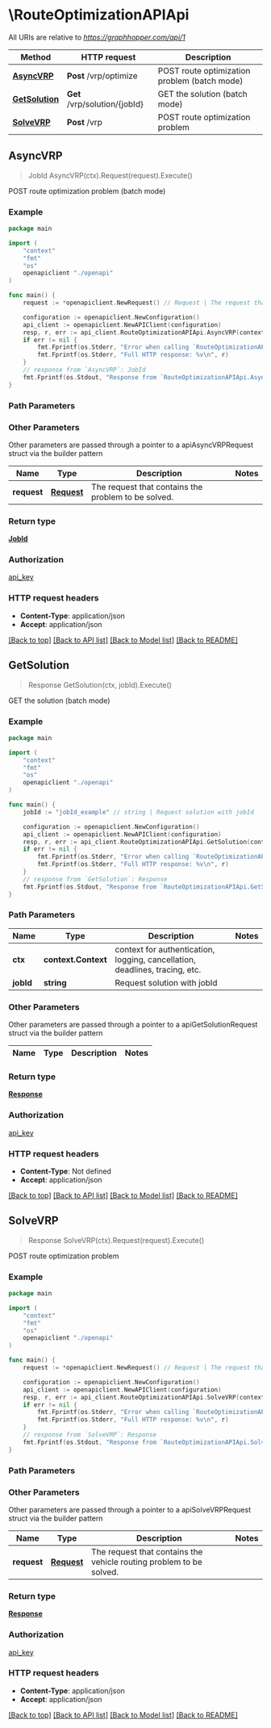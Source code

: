 # \RouteOptimizationAPIApi

All URIs are relative to *https://graphhopper.com/api/1*

Method | HTTP request | Description
------------- | ------------- | -------------
[**AsyncVRP**](RouteOptimizationAPIApi.md#AsyncVRP) | **Post** /vrp/optimize | POST route optimization problem (batch mode)
[**GetSolution**](RouteOptimizationAPIApi.md#GetSolution) | **Get** /vrp/solution/{jobId} | GET the solution (batch mode)
[**SolveVRP**](RouteOptimizationAPIApi.md#SolveVRP) | **Post** /vrp | POST route optimization problem



## AsyncVRP

> JobId AsyncVRP(ctx).Request(request).Execute()

POST route optimization problem (batch mode)



### Example

```go
package main

import (
    "context"
    "fmt"
    "os"
    openapiclient "./openapi"
)

func main() {
    request := *openapiclient.NewRequest() // Request | The request that contains the problem to be solved.

    configuration := openapiclient.NewConfiguration()
    api_client := openapiclient.NewAPIClient(configuration)
    resp, r, err := api_client.RouteOptimizationAPIApi.AsyncVRP(context.Background()).Request(request).Execute()
    if err != nil {
        fmt.Fprintf(os.Stderr, "Error when calling `RouteOptimizationAPIApi.AsyncVRP``: %v\n", err)
        fmt.Fprintf(os.Stderr, "Full HTTP response: %v\n", r)
    }
    // response from `AsyncVRP`: JobId
    fmt.Fprintf(os.Stdout, "Response from `RouteOptimizationAPIApi.AsyncVRP`: %v\n", resp)
}
```

### Path Parameters



### Other Parameters

Other parameters are passed through a pointer to a apiAsyncVRPRequest struct via the builder pattern


Name | Type | Description  | Notes
------------- | ------------- | ------------- | -------------
 **request** | [**Request**](Request.md) | The request that contains the problem to be solved. | 

### Return type

[**JobId**](JobId.md)

### Authorization

[api_key](../README.md#api_key)

### HTTP request headers

- **Content-Type**: application/json
- **Accept**: application/json

[[Back to top]](#) [[Back to API list]](../README.md#documentation-for-api-endpoints)
[[Back to Model list]](../README.md#documentation-for-models)
[[Back to README]](../README.md)


## GetSolution

> Response GetSolution(ctx, jobId).Execute()

GET the solution (batch mode)



### Example

```go
package main

import (
    "context"
    "fmt"
    "os"
    openapiclient "./openapi"
)

func main() {
    jobId := "jobId_example" // string | Request solution with jobId

    configuration := openapiclient.NewConfiguration()
    api_client := openapiclient.NewAPIClient(configuration)
    resp, r, err := api_client.RouteOptimizationAPIApi.GetSolution(context.Background(), jobId).Execute()
    if err != nil {
        fmt.Fprintf(os.Stderr, "Error when calling `RouteOptimizationAPIApi.GetSolution``: %v\n", err)
        fmt.Fprintf(os.Stderr, "Full HTTP response: %v\n", r)
    }
    // response from `GetSolution`: Response
    fmt.Fprintf(os.Stdout, "Response from `RouteOptimizationAPIApi.GetSolution`: %v\n", resp)
}
```

### Path Parameters


Name | Type | Description  | Notes
------------- | ------------- | ------------- | -------------
**ctx** | **context.Context** | context for authentication, logging, cancellation, deadlines, tracing, etc.
**jobId** | **string** | Request solution with jobId | 

### Other Parameters

Other parameters are passed through a pointer to a apiGetSolutionRequest struct via the builder pattern


Name | Type | Description  | Notes
------------- | ------------- | ------------- | -------------


### Return type

[**Response**](Response.md)

### Authorization

[api_key](../README.md#api_key)

### HTTP request headers

- **Content-Type**: Not defined
- **Accept**: application/json

[[Back to top]](#) [[Back to API list]](../README.md#documentation-for-api-endpoints)
[[Back to Model list]](../README.md#documentation-for-models)
[[Back to README]](../README.md)


## SolveVRP

> Response SolveVRP(ctx).Request(request).Execute()

POST route optimization problem



### Example

```go
package main

import (
    "context"
    "fmt"
    "os"
    openapiclient "./openapi"
)

func main() {
    request := *openapiclient.NewRequest() // Request | The request that contains the vehicle routing problem to be solved.

    configuration := openapiclient.NewConfiguration()
    api_client := openapiclient.NewAPIClient(configuration)
    resp, r, err := api_client.RouteOptimizationAPIApi.SolveVRP(context.Background()).Request(request).Execute()
    if err != nil {
        fmt.Fprintf(os.Stderr, "Error when calling `RouteOptimizationAPIApi.SolveVRP``: %v\n", err)
        fmt.Fprintf(os.Stderr, "Full HTTP response: %v\n", r)
    }
    // response from `SolveVRP`: Response
    fmt.Fprintf(os.Stdout, "Response from `RouteOptimizationAPIApi.SolveVRP`: %v\n", resp)
}
```

### Path Parameters



### Other Parameters

Other parameters are passed through a pointer to a apiSolveVRPRequest struct via the builder pattern


Name | Type | Description  | Notes
------------- | ------------- | ------------- | -------------
 **request** | [**Request**](Request.md) | The request that contains the vehicle routing problem to be solved. | 

### Return type

[**Response**](Response.md)

### Authorization

[api_key](../README.md#api_key)

### HTTP request headers

- **Content-Type**: application/json
- **Accept**: application/json

[[Back to top]](#) [[Back to API list]](../README.md#documentation-for-api-endpoints)
[[Back to Model list]](../README.md#documentation-for-models)
[[Back to README]](../README.md)

